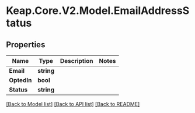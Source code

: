 # Keap.Core.V2.Model.EmailAddressStatus

## Properties

Name | Type | Description | Notes
------------ | ------------- | ------------- | -------------
**Email** | **string** |  | 
**OptedIn** | **bool** |  | 
**Status** | **string** |  | 

[[Back to Model list]](../README.md#documentation-for-models) [[Back to API list]](../README.md#documentation-for-api-endpoints) [[Back to README]](../README.md)

